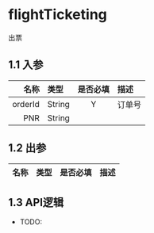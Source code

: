 # flightTicketing

出票

## 1.1 入参

| 名称 | 类型 | 是否必填 | 描述 |
| ---: | :--- | :---: | :--- |
| orderId | String | Y | 订单号 |
| PNR | String |  |  |

## 1.2 出参

| 名称 | 类型 | 是否必填 | 描述 |
| ---: | :--- | :---: | :--- |


## 1.3 API逻辑

* TODO:




